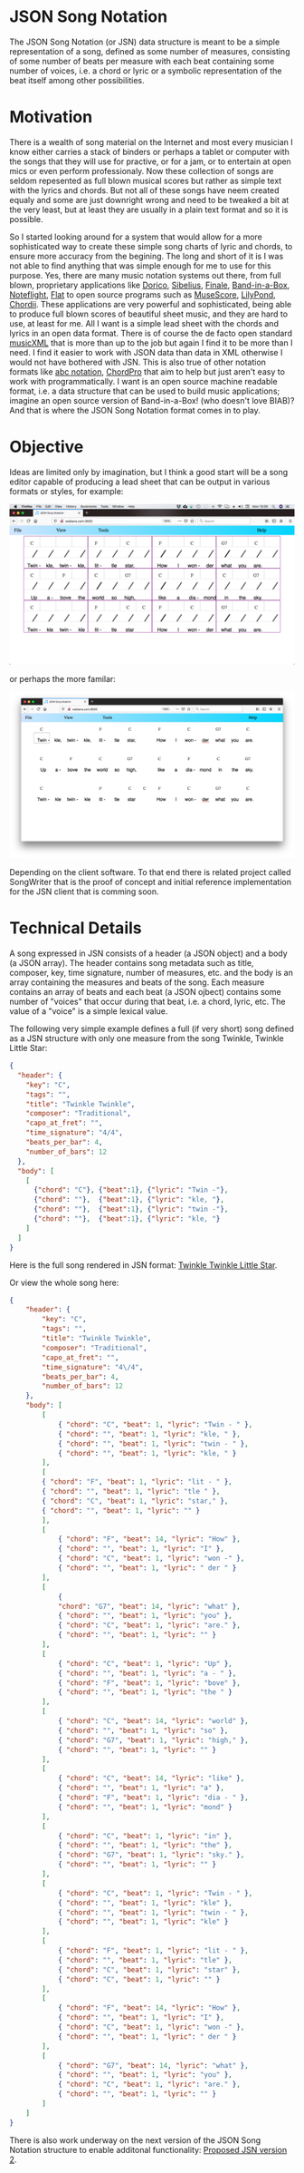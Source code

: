 # JSON Song Notation
The JSON Song Notation (or JSN) data structure is meant to be a simple representation of a song, defined as some number of measures, consisting of some number of beats per measure with each beat containing some number of voices, i.e. a chord or lyric or a symbolic representation of the beat itself among other possibilities.

# Motivation
There is a wealth of song material on the Internet and most every musician I know either carries a stack of binders or perhaps a tablet or computer with the songs that they will use for practive, or for a jam, or to entertain at open mics or even perform professionaly. Now these collection of songs are seldom repesented as full blown musical scores but rather as simple text with the lyrics and chords. But not all of these songs have neem created equaly and some are just downright wrong and need to be tweaked a bit at the very least, but at least they are usually in a plain text format and so it is possible. 

So I started looking around for a system that would allow for a more sophisticated way to create these simple song charts of lyric and chords, to ensure more accuracy from the begining. The long and short of it is I was not able to find anything that was simple enough for me to use for this purpose. Yes, there are many music notation systems out there, from full blown, proprietary  applications like [Dorico](https://new.steinberg.net/dorico/), [Sibelius](https://www.avid.com/sibelius), [Finale](https://www.finalemusic.com/), [Band-in-a-Box](https://www.pgmusic.com/), [Noteflight](https://www.noteflight.com/), [Flat](https://flat.io/) to open source programs such as  [MuseScore](https://musescore.org), [LilyPond](https://lilypond.org/), [Chordii](https://www.vromans.org/johan/projects/Chordii/intro.html). These applications are very powerful and sophisticated, being able to produce full blown scores of beautiful sheet music, and they are hard to use, at least for me. All I want is a simple lead sheet with the chords and lyrics in an open data format.  There is of course the de facto open standard [musicXML](https://www.musicxml.com/) that is more than up to the job but again I find it to be more than I need. I find it easier to work with JSON data than data in XML otherwise I would not have bothered with JSN. This is also true of other notation formats like [abc notation](http://abcnotation.com/), [ChordPro](https://www.chordpro.org) that aim to help but just aren't easy to work with programmatically. I want is an open source machine readable format, i.e. a data structure that can be used to build music applications; imagine an open source version of Band-in-a-Box! (who doesn't love BIAB)?  And that is where the JSON Song Notation format comes in to play.

# Objective
Ideas are limited only by imagination, but I think a good start will be a song editor capable of producing a lead sheet that can be output in various formats or styles, for example:

![Lead Sheet](/images/twinkle-twinkle-jsn.png)

or perhaps the more familar:

![Lead Sheet](/images/twinkle-twinkle-lmss.png)

Depending on the client software. To that end there is related project called SongWriter that is the proof of concept and initial reference implementation for the JSN client that is comming soon.

# Technical Details
A song expressed in JSN consists of a header (a JSON object) and a body (a JSON array). The header contains song metadata such as title, composer, key, time signature, number of measures, etc. and the body is an array containing the measures and beats of the song. Each measure contains an array of beats and each beat (a JSON ojbect) contains some number of "voices" that occur during that beat, i.e. a chord, lyric, etc. The value of a "voice" is a simple lexical value.

The following very simple example defines a full (if very short) song defined as a JSN structure with only one measure from the song Twinkle, Twinkle Little Star:

```json
{
  "header": {
    "key": "C",
    "tags": "",
    "title": "Twinkle Twinkle",
    "composer": "Traditional",
    "capo_at_fret": "",
    "time_signature": "4/4",
    "beats_per_bar": 4,
    "number_of_bars": 12
  },
  "body": [
    [
      {"chord": "C"}, {"beat":1}, {"lyric": "Twin -"},
      {"chord": ""},  {"beat":1}, {"lyric": "kle, "},
      {"chord": ""},  {"beat":1}, {"lyric": "twin -"},
      {"chord": ""},  {"beat":1}, {"lyric": "kle, "}
    ]
  ]
}
```

Here is the full song rendered in JSN format: [Twinkle Twinkle Little Star](./jsn-example-v1.txt).

Or view the whole song here:

```json
{
	"header": {
		"key": "C",
		"tags": "",
		"title": "Twinkle Twinkle",
		"composer": "Traditional",
		"capo_at_fret": "",
		"time_signature": "4\/4",
		"beats_per_bar": 4,
		"number_of_bars": 12
	},
	"body": [
		[
			{ "chord": "C", "beat": 1, "lyric": "Twin - " },
			{ "chord": "", "beat": 1, "lyric": "kle, " },
			{ "chord": "", "beat": 1, "lyric": "twin - " },
			{ "chord": "", "beat": 1, "lyric": "kle, " }
		],
		[
  		{ "chord": "F", "beat": 1, "lyric": "lit - " },
  		{ "chord": "", "beat": 1, "lyric": "tle " },
  		{ "chord": "C", "beat": 1, "lyric": "star," },
  		{ "chord": "", "beat": 1, "lyric": "" }
		],
		[
			{ "chord": "F", "beat": 14, "lyric": "How" },
			{ "chord": "", "beat": 1, "lyric": "I" },
			{ "chord": "C", "beat": 1, "lyric": "won -" },
			{ "chord": "", "beat": 1, "lyric": " der " }
		],
		[
			{
			"chord": "G7", "beat": 14, "lyric": "what" },
			{ "chord": "", "beat": 1, "lyric": "you" },
			{ "chord": "C", "beat": 1, "lyric": "are." },
			{ "chord": "", "beat": 1, "lyric": "" }
		],
		[
			{ "chord": "C", "beat": 1, "lyric": "Up" },
			{ "chord": "", "beat": 1, "lyric": "a - " },
			{ "chord": "F", "beat": 1, "lyric": "bove" },
			{ "chord": "", "beat": 1, "lyric": "the " }
		],
		[
			{ "chord": "C", "beat": 14, "lyric": "world" },
			{ "chord": "", "beat": 1, "lyric": "so" },
			{ "chord": "G7", "beat": 1, "lyric": "high," },
			{ "chord": "", "beat": 1, "lyric": "" }
		],
		[
			{ "chord": "C", "beat": 14, "lyric": "like" },
			{ "chord": "", "beat": 1, "lyric": "a" },
			{ "chord": "F", "beat": 1, "lyric": "dia - " },
			{ "chord": "", "beat": 1, "lyric": "mond" }
		],
		[
			{ "chord": "C", "beat": 1, "lyric": "in" },
			{ "chord": "", "beat": 1, "lyric": "the" },
			{ "chord": "G7", "beat": 1, "lyric": "sky." },
			{ "chord": "", "beat": 1, "lyric": "" }
		],
		[
			{ "chord": "C", "beat": 1, "lyric": "Twin - " },
			{ "chord": "", "beat": 1, "lyric": "kle" },
			{ "chord": "", "beat": 1, "lyric": "twin - " },
			{ "chord": "", "beat": 1, "lyric": "kle" }
		],
		[
			{ "chord": "F", "beat": 1, "lyric": "lit - " },
			{ "chord": "", "beat": 1, "lyric": "tle" },
			{ "chord": "C", "beat": 1, "lyric": "star" },
			{ "chord": "C", "beat": 1, "lyric": "" }
		],
		[
			{ "chord": "F", "beat": 14, "lyric": "How" },
			{ "chord": "", "beat": 1, "lyric": "I" },
			{ "chord": "C", "beat": 1, "lyric": "won -" },
			{ "chord": "", "beat": 1, "lyric": " der " }
		],
		[
			{ "chord": "G7", "beat": 14, "lyric": "what" },
			{ "chord": "", "beat": 1, "lyric": "you" },
			{ "chord": "C", "beat": 1, "lyric": "are." },
			{ "chord": "", "beat": 1, "lyric": "" }
		]
	]
}
```

There is also work underway on the next version of the JSON Song Notation structure to enable additonal functionality: [Proposed JSN version 2](jsn-simple-example-v2.txt).


